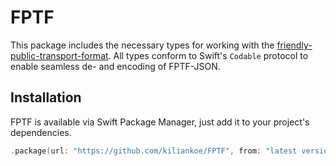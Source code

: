 # FPTF

This package includes the necessary types for working with the [friendly-public-transport-format](https://github.com/public-transport/friendly-public-transport-format/). All types conform to Swift's `Codable` protocol to enable seamless de- and encoding of FPTF-JSON.

## Installation

FPTF is available via Swift Package Manager, just add it to your project's dependencies.

```swift
.package(url: "https://github.com/kiliankoe/FPTF", from: "latest version")
```

